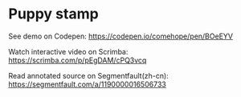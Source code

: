 # Puppy stamp

See demo on Codepen: https://codepen.io/comehope/pen/BOeEYV

Watch interactive video on Scrimba: https://scrimba.com/p/pEgDAM/cPQ3vcq

Read annotated source on Segmentfault(zh-cn): https://segmentfault.com/a/1190000016506733